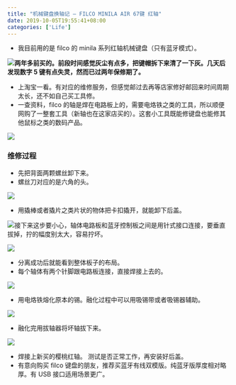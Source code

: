 ```yaml
---
title: "机械键盘换轴记 — FILCO MINILA AIR 67键 红轴"
date: 2019-10-05T19:55:41+08:00
categories: ['Life']
---
```


*   我目前用的是 filco 的 minila 系列红轴机械键盘（只有蓝牙模式）。

![](Xnip2019-10-05_00-17-05-888x1024.jpg)**两年多前买的。前段时间感觉灰尘有点多，把键帽拆下来清了一下灰。几天后发现数字 5 键有点失灵，然而已过两年保修期了。**

*   上淘宝一看。有对应的维修服务，但感觉邮过去再等店家修好邮回来时间周期太长，还不如自己买工具修。
*   一查资料，filco 的轴是焊在电路板上的，需要电烙铁之类的工具，所以顺便网购了一整套工具（新轴也在这家店买的）。这套小工具既能修键盘也能修其他鼠标之类的数码产品。

![](TB25_SQbchmZKJjSZFPXXc5_XXa_294139046.jpg)

### 维修过程

*   先把背面两颗螺丝卸下来。
*   螺丝刀对应的是六角的头。

![](Xnip2019-10-04_23-38-35.jpg)

*   用撬棒或者撬片之类片状的物体把卡扣撬开，就能卸下后盖。

![](Xnip2019-10-04_23-33-29-1024x464.jpg)接下来这步要小心，轴体电路板和蓝牙控制板之间是用针式接口连接，要垂直拔掉，拧的幅度别太大，容易拧坏。

![](Xnip2019-10-04_23-33-58-1024x776.jpg)

*   分离成功后就能看到整体板子的布局。
*   每个轴体有两个针脚跟电路板连接，直接焊接上去的。

![](Xnip2019-10-04_23-35-05.jpg)

*   用电烙铁熔化原本的锡。融化过程中可以用吸锡带或者吸锡器辅助。

![](Xnip2019-10-04_23-35-37-777x1024.jpg)

*   融化完用拔轴器将坏轴拔下来。

![](Xnip2019-10-04_23-36-09.jpg)

*   焊接上新买的樱桃红轴。 测试是否正常工作，再安装好后盖。
*   有意向购买 filco 键盘的朋友，推荐买蓝牙有线双模版。纯蓝牙版厚度相对略厚。有 USB 接口适用场景更广。

